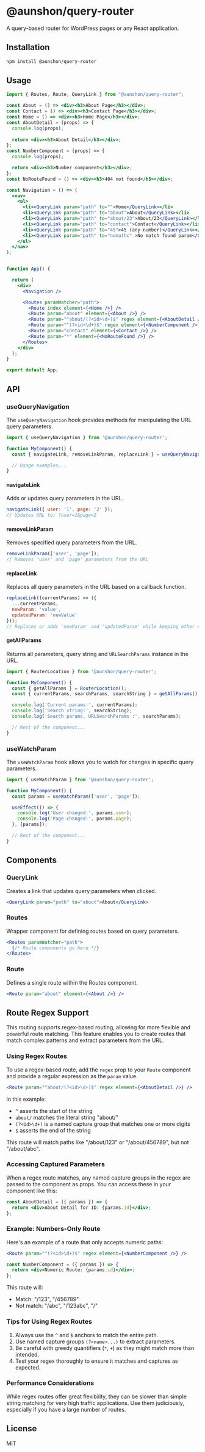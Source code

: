 # @aunshon/query-router

A query-based router for WordPress pages or any React application.

## Installation

```bash
npm install @aunshon/query-router
```

## Usage

```jsx
import { Routes, Route, QueryLink } from "@aunshon/query-router";

const About = () => <div><h3>About Page</h3></div>;
const Contact = () => <div><h3>Contact Page</h3></div>;
const Home = () => <div><h3>Home Page</h3></div>;
const AboutDetail = (props) => {
  console.log(props);
  
  return <div><h3>About Detail</h3></div>;
};
const NumberComponent = (props) => {
  console.log(props);

  return <div><h3>Number component</h3></div>;
};
const NoRouteFound = () => <div><h3>404 not found</h3></div>;

const Navigation = () => (
  <nav>
    <ul>
      <li><QueryLink param="path" to="">Home</QueryLink></li>
      <li><QueryLink param="path" to="about">About</QueryLink></li>
      <li><QueryLink param="path" to="about/23">About/23</QueryLink></li>
      <li><QueryLink param="path" to="contact">Contact</QueryLink></li>
      <li><QueryLink param="path" to="45">45 (any number)</QueryLink></li>
      <li><QueryLink param="path" to="nomathc" >No match found param</QueryLink></li>
    </ul>
  </nav>
);


function App() {

  return (
    <div>
      <Navigation />

      <Routes paramWatcher="path">
        <Route index element={<Home />} />
        <Route param="about" element={<About />} />
        <Route param="^about/(?<id>\d+)$" regex element={<AboutDetail />} />
        <Route param="^(?<id>\d+)$" regex element={<NumberComponent />} />
        <Route param="contact" element={<Contact />} />
        <Route param="*" element={<NoRouteFound />} />
      </Routes>
    </div>
  );
}

export default App;
```

## API

### useQueryNavigation

The `useQueryNavigation` hook provides methods for manipulating the URL query parameters.

```jsx
import { useQueryNavigation } from '@aunshon/query-router';

function MyComponent() {
  const { navigateLink, removeLinkParam, replaceLink } = useQueryNavigation();

  // Usage examples...
}
```

#### navigateLink

Adds or updates query parameters in the URL.

```jsx
navigateLink({ user: '1', page: '2' });
// Updates URL to: ?user=1&page=2
```

#### removeLinkParam

Removes specified query parameters from the URL.

```jsx
removeLinkParam(['user', 'page']);
// Removes 'user' and 'page' parameters from the URL
```

#### replaceLink

Replaces all query parameters in the URL based on a callback function.

```jsx
replaceLink((currentParams) => ({
  ...currentParams,
  newParam: 'value',
  updatedParam: 'newValue'
}));
// Replaces or adds 'newParam' and 'updatedParam' while keeping other existing parameters
```

#### getAllParams

Returns all parameters, query string and `URLSearchParams` instance in the URL.

```jsx
import { RouterLocation } from '@aunshon/query-router';

function MyComponent() {
  const { getAllParams } = RouterLocation();
  const { currentParams, searchParams, searchString } = getAllParams();

  console.log('Current params:', currentParams);
  console.log('Search string:', searchString);
  console.log('Search params, URLSearchParams :', searchParams);

  // Rest of the component...
}
```

### useWatchParam

The `useWatchParam` hook allows you to watch for changes in specific query parameters.

```jsx
import { useWatchParam } from '@aunshon/query-router';

function MyComponent() {
  const params = useWatchParam(['user', 'page']);

  useEffect(() => {
    console.log('User changed:', params.user);
    console.log('Page changed:', params.page);
  }, [params]);

  // Rest of the component...
}
```

## Components

### QueryLink

Creates a link that updates query parameters when clicked.

```jsx
<QueryLink param="path" to="about">About</QueryLink>
```

### Routes

Wrapper component for defining routes based on query parameters.

```jsx
<Routes paramWatcher="path">
  {/* Route components go here */}
</Routes>
```

### Route

Defines a single route within the Routes component.

```jsx
<Route param="about" element={<About />} />
```
## Route Regex Support

This routing supports regex-based routing, allowing for more flexible and powerful route matching. This feature enables you to create routes that match complex patterns and extract parameters from the URL.

### Using Regex Routes

To use a regex-based route, add the `regex` prop to your `Route` component and provide a regular expression as the `param` value.

```jsx
<Route param="^about/(?<id>\d+)$" regex element={<AboutDetail />} />
```

In this example:
- `^` asserts the start of the string
- `about/` matches the literal string "about/"
- `(?<id>\d+)` is a named capture group that matches one or more digits
- `$` asserts the end of the string

This route will match paths like "/about/123" or "/about/456789", but not "/about/abc".

### Accessing Captured Parameters

When a regex route matches, any named capture groups in the regex are passed to the component as props. You can access these in your component like this:

```jsx
const AboutDetail = ({ params }) => {
  return <div>About Detail for ID: {params.id}</div>;
};
```

### Example: Numbers-Only Route

Here's an example of a route that only accepts numeric paths:

```jsx
<Route param="^(?<id>\d+)$" regex element={<NumberComponent />} />

const NumberComponent = ({ params }) => {
  return <div>Numeric Route: {params.id}</div>;
};
```

This route will:
- Match: "/123", "/456789"
- Not match: "/abc", "/123abc", "/"

### Tips for Using Regex Routes

1. Always use the `^` and `$` anchors to match the entire path.
2. Use named capture groups `(?<name>...)` to extract parameters.
3. Be careful with greedy quantifiers (`*`, `+`) as they might match more than intended.
4. Test your regex thoroughly to ensure it matches and captures as expected.

### Performance Considerations

While regex routes offer great flexibility, they can be slower than simple string matching for very high traffic applications. Use them judiciously, especially if you have a large number of routes.

## License

MIT